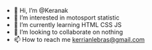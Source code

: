 - 👋 Hi, I’m @Keranak
- 👀 I’m interested in motosport statistic
- 🌱 I’m currently learning HTML CSS JS
- 💞️ I’m looking to collaborate on nothing
- 📫 How to reach me kerrianlebras@gmail.com

<!---
Keranak/Keranak is a ✨ special ✨ repository because its `README.md` (this file) appears on your GitHub profile.
You can click the Preview link to take a look at your changes.
--->

